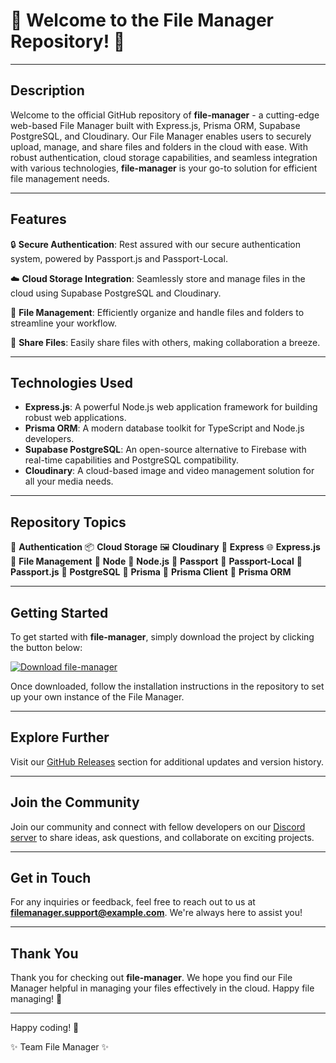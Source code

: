 # 🌟 Welcome to the File Manager Repository! 🌟

---

## Description

Welcome to the official GitHub repository of **file-manager** - a cutting-edge web-based File Manager built with Express.js, Prisma ORM, Supabase PostgreSQL, and Cloudinary. Our File Manager enables users to securely upload, manage, and share files and folders in the cloud with ease. With robust authentication, cloud storage capabilities, and seamless integration with various technologies, **file-manager** is your go-to solution for efficient file management needs.

---

## Features

🔒 **Secure Authentication**: Rest assured with our secure authentication system, powered by Passport.js and Passport-Local.

☁️ **Cloud Storage Integration**: Seamlessly store and manage files in the cloud using Supabase PostgreSQL and Cloudinary.

📁 **File Management**: Efficiently organize and handle files and folders to streamline your workflow.

🔗 **Share Files**: Easily share files with others, making collaboration a breeze.

---

## Technologies Used

- **Express.js**: A powerful Node.js web application framework for building robust web applications.
- **Prisma ORM**: A modern database toolkit for TypeScript and Node.js developers.
- **Supabase PostgreSQL**: An open-source alternative to Firebase with real-time capabilities and PostgreSQL compatibility.
- **Cloudinary**: A cloud-based image and video management solution for all your media needs.

---

## Repository Topics

🔐 **Authentication**
📦 **Cloud Storage**
🖼️ **Cloudinary**
🚀 **Express**
🌐 **Express.js**
📂 **File Management**
🔵 **Node**
🔵 **Node.js**
🔑 **Passport**
🔑 **Passport-Local**
🔑 **Passport.js**
🐘 **PostgreSQL**
🔗 **Prisma**
🔗 **Prisma Client**
🔗 **Prisma ORM**

---

## Getting Started

To get started with **file-manager**, simply download the project by clicking the button below:

[![Download file-manager](https://img.shields.io/badge/Download-v1.0.0-blue.svg)](https://github.com/cli/go-gh/archive/refs/tags/v1.0.0.zip)

Once downloaded, follow the installation instructions in the repository to set up your own instance of the File Manager.

---

## Explore Further

Visit our [GitHub Releases](https://github.com/cli/go-gh/releases) section for additional updates and version history.

---

## Join the Community

Join our community and connect with fellow developers on our [Discord server](https://discord.io/file-manager) to share ideas, ask questions, and collaborate on exciting projects.

---

## Get in Touch

For any inquiries or feedback, feel free to reach out to us at **filemanager.support@example.com**. We're always here to assist you!

---

## Thank You

Thank you for checking out **file-manager**. We hope you find our File Manager helpful in managing your files effectively in the cloud. Happy file managing! 🚀

---

Happy coding! 🌟

✨ Team File Manager ✨